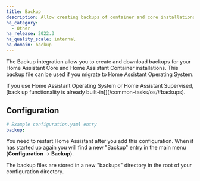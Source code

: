 ```yaml
---
title: Backup
description: Allow creating backups of container and core installations.
ha_category:
  - Other
ha_release: 2022.3
ha_quality_scale: internal
ha_domain: backup
---
```


The Backup integration allow you to create and download backups for your Home Assistant Core and Home Assistant Container installations. This backup file can be used if you migrate to Home Assistant Operating System.

<div class="note">

If you use Home Assistant Operating System or Home Assistant Supervised, [back up functionality is already built-in]](/common-tasks/os/#backups).

</div>

## Configuration

```yaml
# Example configuration.yaml entry
backup:
```

You need to restart Home Assistant after you add this configuration.
When it has started up again you will find a new "Backup" entry in the main menu (**Configuration** -> **Backup**).

The backup files are stored in a new "backups" directory in the root of your configuration directory.
